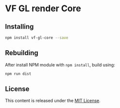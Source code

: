 # VF GL render Core


## Installing

```bash
npm install vf-gl-core --save
```



## Rebuilding

After install NPM module with `npm install`, build using:

```bash
npm run dist
```


## License

This content is released under the [MIT License](http://opensource.org/licenses/MIT).